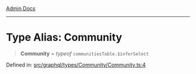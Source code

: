 [Admin Docs](/)

***

# Type Alias: Community

> **Community** = *typeof* `communitiesTable.$inferSelect`

Defined in: [src/graphql/types/Community/Community.ts:4](https://github.com/gautam-divyanshu/talawa-api/blob/de42235531e11387f0ad0479547630845dbc8b37/src/graphql/types/Community/Community.ts#L4)
